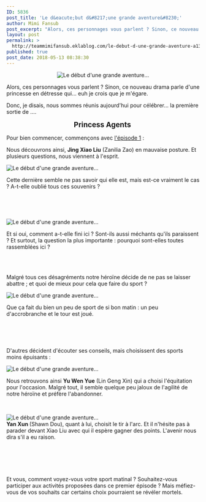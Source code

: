 ```yaml
---
ID: 5836
post_title: 'Le d&eacute;but d&#8217;une grande aventure&#8230;'
author: Mimi Fansub
post_excerpt: "Alors, ces personnages vous parlent ? Sinon, ce nouveau drama parle d'une princesse en d&eacute;tresse qui... euh je crois que je m'&eacute;gare.&nbsp; Donc, je disais, nous&nbsp;sommes r&eacute;unis aujourd'hui pour c&eacute;l&eacute;brer... la premi&egrave;re sortie de .... Princess Agents &nbsp; Pour bien commencer, commen&ccedil;ons avec..."
layout: post
permalink: >
  http://teammimifansub.eklablog.com/le-debut-d-une-grande-aventure-a135837634
published: true
post_date: 2018-05-13 08:38:30
---
```

<p style="text-align: center;"><img src="https://united-subs.dearclouds.com/wp-content/uploads/2018/05/4fb296f208eb4bb1ea8bd28e18b0e83c.jpg" alt="Le d&eacute;but d'une grande aventure..."/></p>
<p style="text-align: left;">Alors, ces personnages vous parlent ? Sinon, ce nouveau drama parle d'une princesse en d&eacute;tresse qui... euh je crois que je m'&eacute;gare.&nbsp;</p>
<p style="text-align: left;">Donc, je disais, nous&nbsp;sommes r&eacute;unis aujourd'hui pour c&eacute;l&eacute;brer... la premi&egrave;re sortie de ....</p>
<p style="text-align: center;"><strong><span style="font-size: 14pt;">Princess Agents</span>&nbsp;</strong></p>
<p style="text-align: left;">Pour bien commencer, commen&ccedil;ons avec <span style="text-decoration: underline;">l'&eacute;pisode 1</span> :&nbsp;</p>
<p style="text-align: left;">Nous d&eacute;couvrons ainsi, <strong>Jing Xiao Liu</strong> (Zanilia Zao) en mauvaise posture. Et plusieurs questions, nous viennent &agrave; l'esprit.&nbsp;</p>
<p style="text-align: left;"><img style="float: left; padding-right: 5px;" src="http://ekladata.com/LfwTInCHM49g-HnLXlyO169jrdA.gif" alt="Le d&eacute;but d'une grande aventure..."/></p>
<p style="text-align: left;">&nbsp;</p>
<p style="text-align: left;">Cette derni&egrave;re semble ne pas savoir qui elle est, mais est-ce vraiment le cas ? A-t-elle oubli&eacute; tous ces souvenirs ?&nbsp;</p>
<p style="text-align: left;">&nbsp;</p>
<p style="text-align: left;">&nbsp;</p>
<p style="text-align: left;"><img style="float: left; padding-right: 5px;" src="http://ekladata.com/WonvuiETIAno1hRuCtiBkXF8xy8.gif" alt="Le d&eacute;but d'une grande aventure..."/></p>
<p style="text-align: left;">&nbsp;</p>
<p style="text-align: left;">Et si oui, comment a-t-elle fini ici ? Sont-ils aussi m&eacute;chants qu'ils paraissent ? Et surtout, la question la plus importante : pourquoi sont-elles toutes rassembl&eacute;es ici ?&nbsp;</p>
<p style="text-align: center;"><br/>&nbsp;&nbsp;</p>
<p style="text-align: left;">Malgr&eacute; tous ces d&eacute;sagr&eacute;ments notre h&eacute;ro&iuml;ne d&eacute;cide de ne pas se laisser abattre ; et quoi de mieux pour cela que faire du sport ?</p>
<p style="text-align: left;">&nbsp;<img style="float: left; padding-right: 5px;" src="http://ekladata.com/GotD7xQjThn2-XF-sfbqcUl2wE0.gif" alt="Le d&eacute;but d'une grande aventure..."/>&nbsp;</p>
<p style="text-align: left;">Que &ccedil;a fait du bien un peu de sport de si bon matin : un peu d'accrobranche et le tour est jou&eacute;.</p>
<p style="text-align: center;"><br/><br/>&nbsp;&nbsp;</p>
<p style="text-align: left;">D'autres d&eacute;cident d'&eacute;couter ses conseils, mais choisissent des sports moins &eacute;puisants :&nbsp;</p>
<p style="text-align: center;"><img style="float: left; padding-right: 5px;" src="http://ekladata.com/u4WPsAzHBwi8mJ-XKoI8SRBbTNU.gif" alt="Le d&eacute;but d'une grande aventure..."/>&nbsp;</p>
<p style="text-align: left;"><span style="text-align: center;">Nous retrouvons ainsi <strong>Yu Wen Yue</strong> (Lin Geng Xin) qui&nbsp;a choisi l'&eacute;quitation pour l'occasion.</span>&nbsp;Malgr&eacute; tout, il semble quelque peu jaloux de l'agilit&eacute; de notre h&eacute;ro&iuml;ne et pr&eacute;f&egrave;re l'abandonner.</p>
<p style="text-align: left;">&nbsp;</p>
<p style="text-align: left;"><img style="float: left; padding-right: 5px;" src="http://ekladata.com/bbx7HSGbbMVoGkeay82Zoguo_WE.gif" alt="Le d&eacute;but d'une grande aventure..."/></p>
<p style="text-align: left;"><strong><br/>Yan Xun&nbsp;</strong>(Shawn Dou), quant &agrave; lui, choisit le tir &agrave; l'arc. Et il n'h&eacute;site pas &agrave; parader devant Xiao Liu avec qui il esp&egrave;re gagner des points. L'avenir nous dira s'il a eu raison.</p>
<p style="text-align: left;">&nbsp;</p>
<p style="text-align: left;">&nbsp;<br/><br/></p>
<p style="text-align: left;">Et vous, comment voyez-vous votre sport&nbsp;matinal ? Souhaitez-vous participer aux activit&eacute;s propos&eacute;es dans ce premier &eacute;pisode&nbsp;? Mais m&eacute;fiez-vous de vos souhaits car certains choix pourraient se r&eacute;v&eacute;ler mortels.&nbsp;</p>
<p style="text-align: left;">&nbsp;</p>